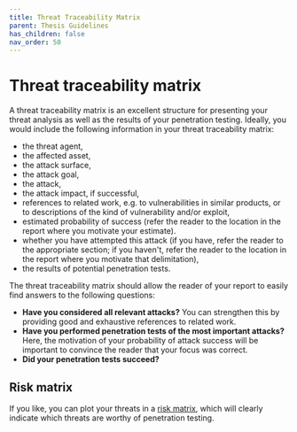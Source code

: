 ```yaml
---
title: Threat Traceability Matrix
parent: Thesis Guidelines
has_children: false
nav_order: 50
---
```


# Threat traceability matrix

A threat traceability matrix is an excellent structure for presenting your threat analysis as well as the results of your penetration testing. 
Ideally, you would include the following information in your threat traceability matrix:

 - the threat agent,
 - the affected asset,
 - the attack surface,
 - the attack goal,
 - the attack,
 - the attack impact, if successful,
 - references to related work, e.g. to vulnerabilities in similar products, or to descriptions of the kind of vulnerability and/or exploit,
 - estimated probability of success (refer the reader to the location in the report where you motivate your estimate).
 - whether you have attempted this attack (if you have, refer the reader to the appropriate section; if you haven't, refer the reader to the location in the report where you motivate that delimitation),
 - the results of potential penetration tests.
 
The threat traceability matrix should allow the reader of your report to easily find answers to the following questions:
 - **Have you considered all relevant attacks?** You can strengthen this by providing good and exhaustive references to related work.
 - **Have you performed penetration tests of the most important attacks?** Here, the motivation of your probability of attack success will be important to convince the reader that your focus was correct.
 - **Did your penetration tests succeed?** 

## Risk matrix
If you like, you can plot your threats in a [risk matrix](https://en.wikipedia.org/wiki/Risk_matrix), which will clearly indicate which threats are worthy of penetration testing.
